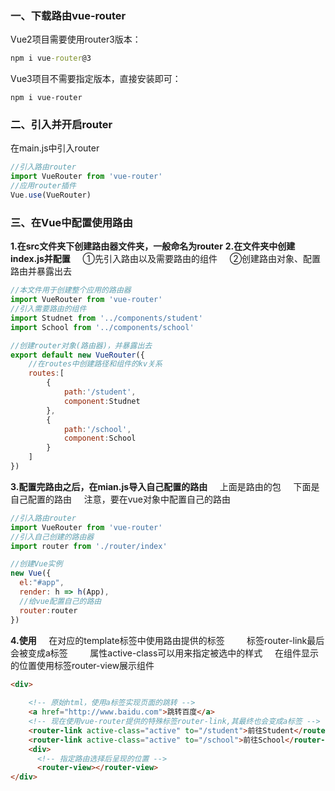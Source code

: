 ### 一、下载路由vue-router
Vue2项目需要使用router3版本：
~~~ cmd
npm i vue-router@3
~~~
Vue3项目不需要指定版本，直接安装即可：
~~~
npm i vue-router
~~~
### 二、引入并开启router
在main.js中引入router
~~~ js
//引入路由router
import VueRouter from 'vue-router'
//应用router插件
Vue.use(VueRouter)
~~~
### 三、在Vue中配置使用路由
**1.在src文件夹下创建路由器文件夹，一般命名为router**
**2.在文件夹中创建index.js并配置**
&nbsp;&nbsp;&nbsp;&nbsp;①先引入路由以及需要路由的组件
&nbsp;&nbsp;&nbsp;&nbsp;②创建路由对象、配置路由并暴露出去
~~~js
//本文件用于创建整个应用的路由器
import VueRouter from 'vue-router'
//引入需要路由的组件
import Studnet from '../components/student'
import School from '../components/school'

//创建router对象(路由器)，并暴露出去
export default new VueRouter({
    //在routes中创建路径和组件的kv关系
    routes:[
        {
            path:'/student',
            component:Studnet
        },
        {
            path:'/school',
            component:School
        }
    ]
})
~~~
**3.配置完路由之后，在mian.js导入自己配置的路由**
&nbsp;&nbsp;&nbsp;&nbsp;上面是路由的包
&nbsp;&nbsp;&nbsp;&nbsp;下面是自己配置的路由
&nbsp;&nbsp;&nbsp;&nbsp;注意，要在vue对象中配置自己的路由
~~~ js
//引入路由router
import VueRouter from 'vue-router'
//引入自己创建的路由器
import router from './router/index'

//创建Vue实例
new Vue({
  el:"#app",
  render: h => h(App),
  //给vue配置自己的路由
  router:router
})
~~~
**4.使用**
&nbsp;&nbsp;&nbsp;&nbsp;在对应的template标签中使用路由提供的标签
&nbsp;&nbsp;&nbsp;&nbsp;&nbsp;&nbsp;&nbsp;&nbsp;标签router-link最后会被变成a标签
&nbsp;&nbsp;&nbsp;&nbsp;&nbsp;&nbsp;&nbsp;&nbsp;属性active-class可以用来指定被选中的样式
&nbsp;&nbsp;&nbsp;&nbsp;在组件显示的位置使用标签router-view展示组件
~~~ html
<div>
    
    <!-- 原始html，使用a标签实现页面的跳转 -->
    <a href="http://www.baidu.com">跳转百度</a>
    <!-- 现在使用vue-router提供的特殊标签router-link,其最终也会变成a标签 -->
    <router-link active-class="active" to="/student">前往Student</router-link>
    <router-link active-class="active" to="/school">前往School</router-link>
    <div>
      <!-- 指定路由选择后呈现的位置 -->
      <router-view></router-view>
</div>
~~~
